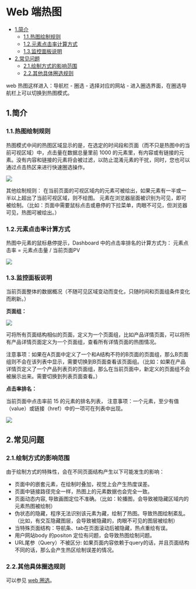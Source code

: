 # Web 端热图

* [1.简介](heatmap-web.md#1-jian-jie)
  * [1.1.热图绘制规则](heatmap-web.md#1-1-re-tu-hui-zhi-gui-ze)
  * [1.2.元素点击率计算方式](heatmap-web.md#1-2)
  * [1.3.监控面板说明](heatmap-web.md#1-3)
* [2.常见问题](heatmap-web.md#2-chang-jian-wen-ti)
  * [2.1.绘制方式的影响范围](heatmap-web.md#2-1)
  * [2.2.其他具体圈选规则](heatmap-web.md#2-2-qi-ta-ju-ti-quan-xuan-gui-ze)

web 热图这样进入：导航栏 - 圈选 - 选择对应的网站 - 进入圈选界面，在圈选导航栏上可以切换到热图模式。

## 1.简介

### 1.1.热图绘制规则

热图模式中间的热图区域显示的是，在选定的时间段和页面（而不只是热图中的当前可视区域）中，点击量在数据总量里前 1000 的元素里，有内容或有链接的元素。没有内容和链接的元素将会被过滤，以防止混淆元素的干扰，同时，您也可以通过点击热区来进行快速圈选操作。

![](https://docs.growingio.com/.gitbook/assets/1%20%286%29.png)

其他绘制规则： 在当前页面的可视区域内的元素可被绘出，如果元素有一半或一半以上超出了当前可视区域，则不绘图。 元素在浏览器层面被识别为可见，即可被绘制。（比如：页面中需要鼠标点击或悬停的下拉菜单，肉眼不可见，但浏览器可见，热图可被绘出。）

### 1.2.元素点击率计算方式  <a id="1-2"></a>

热图中元素的鼠标悬停提示，Dashboard 中的点击率排名的计算方式为： 元素点击率 = 元素点击量 / 当前页面PV

![](https://docs.growingio.com/.gitbook/assets/2%20%283%29.png)

### 1.3.监控面板说明  <a id="1-3"></a>

当前页面整体的数据概况（不随可见区域变动而变化，只随时间和页面组条件变化而刷新。）

**页面组：**

![](https://docs.growingio.com/.gitbook/assets/3.png)

可将所有页面结构相似的页面，定义为一个页面组，比如产品详情页面，可以将所有产品详情页面定义为一个页面组，查看所有详情页面的热图情况。

注意事项：如果在A页面中定义了一个和A结构不符的B页面的页面组，那么B页面组则不会在该列表中显示，需要切换到B页面查看该页面组。（比如：如果在产品详情页定义了一个产品列表页的页面组，那么在当前页面中，新定义的页面组不会被展示出来。需要切换到列表页面查看。）

**点击率排名：**

当前页面中点击率前 15 的元素的排名列表， 注意事项：一个元素，至少有值（value）或链接（href）中的一项可在列表中出现。

![](https://docs.growingio.com/.gitbook/assets/4%20%283%29.png)

## 2.常见问题

### 2.1.**绘制方式的影响范围**  <a id="2-1"></a>

由于绘制方式的特殊性，会在不同页面结构产生以下可能发生的影响：

* 页面中的嵌套元素，在绘制时叠加，视觉上会产生热度误差。
* 页面中链接路径完全一样，热图上的元素数据也会完全一致。
* 页面动态内容, 导致画图定位不准确。（比如：轮播图，会导致被隐藏区域内的元素热图被绘制）
* 伪状态的隐藏，程序无法识别该元素为藏，绘制了热图。导致热图绘制紊乱。（比如，有交互隐藏图层，会导致被隐藏的，肉眼不可见的图层被绘制）
* 当特殊页面结构：导航条、tab在页面滚动后被隐藏，热点重绘有误。
* 用户网站body 的positon 定位有问题，会导致热图绘制问题。
* URL尾参（Query）不被区分: 如果页面内容依赖于query的话，并且页面结构不同的话，那么会产生热区绘制误差的情况。

### 2.2.其他具体圈选规则

可以参见 [web 圈选](heatmap-web.md)。

